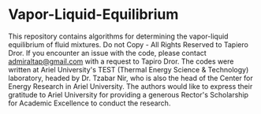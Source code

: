 # Vapor-Liquid-Equilibrium
This repository contains algorithms for determining the vapor-liquid equilibrium of fluid mixtures.
Do not Copy - All Rights Reserved to Tapiero Dror.
If you encounter an issue with the code, please contact admiraltap@gmail.com with a request to Tapiro Dror.
The codes were written at Ariel University's TEST (Thermal Energy Science & Technology) laboratory, headed by Dr. Tzabar Nir, who is also the head of the Center for Energy Research in Ariel University.
The authors would like to express their gratitude to Ariel University for providing a generous Rector's Scholarship for Academic Excellence to conduct the research.
